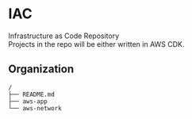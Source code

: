 # IAC

Infrastructure as Code Repository  
Projects in the repo will be either written in AWS CDK.

## Organization

```
/
├── README.md
├── aws-app
└── aws-network
```
